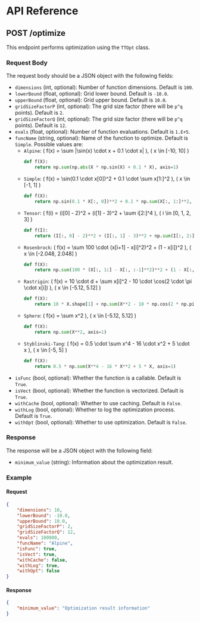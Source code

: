 # API Reference

## POST /optimize

This endpoint performs optimization using the `TTOpt` class.

### Request Body

The request body should be a JSON object with the following fields:

- `dimensions` (int, optional): Number of function dimensions. Default is `100`.
- `lowerBound` (float, optional): Grid lower bound. Default is `-10.0`.
- `upperBound` (float, optional): Grid upper bound. Default is `10.0`.
- `gridSizeFactorP` (int, optional): The grid size factor (there will be `p^q` points). Default is `2`.
- `gridSizeFactorQ` (int, optional): The grid size factor (there will be `p^q` points). Default is `12`.
- `evals` (float, optional): Number of function evaluations. Default is `1.E+5`.
- `funcName` (string, optional): Name of the function to optimize. Default is `Simple`. Possible values are:
    - `Alpine`: \( f(x) = \sum |\sin(x) \cdot x + 0.1 \cdot x| \), \( x \in [-10, 10] \)
      ```python
      def f(X):
          return np.sum(np.abs(X * np.sin(X) + 0.1 * X), axis=1)
      ```
    - `Simple`: \( f(x) = \sin(0.1 \cdot x[0])^2 + 0.1 \cdot \sum x[1:]^2 \), \( x \in [-1, 1] \)
      ```python
      def f(X):
          return np.sin(0.1 * X[:, 0])**2 + 0.1 * np.sum(X[:, 1:]**2, axis=1)
      ```
    - `Tensor`: \( f(i) = (i[0] - 2)^2 + (i[1] - 3)^2 + \sum i[2:]^4 \), \( i \in [0, 1, 2, 3] \)
      ```python
      def f(I):
          return (I[:, 0] - 2)**2 + (I[:, 1] - 3)**2 + np.sum(I[:, 2:]**4, axis=1)
      ```
    - `Rosenbrock`: \( f(x) = \sum 100 \cdot (x[i+1] - x[i]^2)^2 + (1 - x[i])^2 \), \( x \in [-2.048, 2.048] \)
      ```python
      def f(X):
          return np.sum(100 * (X[:, 1:] - X[:, :-1]**2)**2 + (1 - X[:, :-1])**2, axis=1)
      ```
    - `Rastrigin`: \( f(x) = 10 \cdot d + \sum x[i]^2 - 10 \cdot \cos(2 \cdot \pi \cdot x[i]) \), \( x \in [-5.12, 5.12] \)
      ```python
      def f(X):
          return 10 * X.shape[1] + np.sum(X**2 - 10 * np.cos(2 * np.pi * X), axis=1)
      ```
    - `Sphere`: \( f(x) = \sum x^2 \), \( x \in [-5.12, 5.12] \)
      ```python
      def f(X):
          return np.sum(X**2, axis=1)
      ```
    - `Styblinski-Tang`: \( f(x) = 0.5 \cdot \sum x^4 - 16 \cdot x^2 + 5 \cdot x \), \( x \in [-5, 5] \)
      ```python
      def f(X):
          return 0.5 * np.sum(X**4 - 16 * X**2 + 5 * X, axis=1)
      ```
- `isFunc` (bool, optional): Whether the function is a callable. Default is `True`.
- `isVect` (bool, optional): Whether the function is vectorized. Default is `True`.
- `withCache` (bool, optional): Whether to use caching. Default is `False`.
- `withLog` (bool, optional): Whether to log the optimization process. Default is `True`.
- `withOpt` (bool, optional): Whether to use optimization. Default is `False`.

### Response

The response will be a JSON object with the following field:

- `minimum_value` (string): Information about the optimization result.

### Example

#### Request
```json
{
    "dimensions": 10,
    "lowerBound": -10.0,
    "upperBound": 10.0,
    "gridSizeFactorP": 2,
    "gridSizeFactorQ": 12,
    "evals": 100000,
    "funcName": "Alpine",
    "isFunc": true,
    "isVect": true,
    "withCache": false,
    "withLog": true,
    "withOpt": false
}
```

#### Response
```json
{
    "minimum_value": "Optimization result information"
}
```

